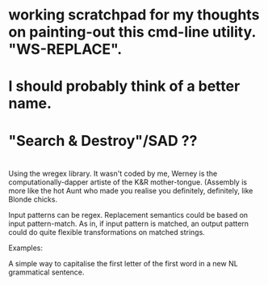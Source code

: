 # working scratchpad for my thoughts on painting-out this cmd-line utility. "WS-REPLACE".
#
# I should probably think of a better name.
#
# "Search & Destroy"/SAD ??
# 

Using the wregex library. It wasn't coded by me, Werney is the computationally-dapper artiste of the K&R mother-tongue. (Assembly is more like the hot Aunt who made you realise you definitely, definitely, like Blonde chicks.

Input patterns can be regex. Replacement semantics could be based on input pattern-match. As in, if input pattern is matched, an output pattern could do quite flexible transformations on matched strings.

Examples:

A simple way to capitalise the first letter of the first word in a new NL grammatical sentence.





